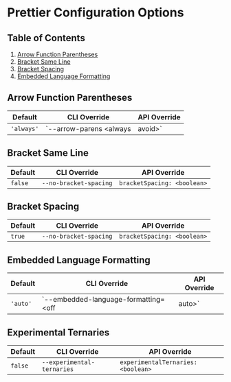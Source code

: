 # Prettier Configuration Options

## Table of Contents
1. [Arrow Function Parentheses](#arrow-function-parentheses)
2. [Bracket Same Line](#bracket-same-line)
3. [Bracket Spacing](#bracket-spacing)
4. [Embedded Language Formatting](#embedded-language-formatting)

## Arrow Function Parentheses

| **Default** | **CLI Override**                | **API Override**                |
| ----------- | ------------------------------- | ------------------------------- |
| `'always'`  | `--arrow-parens <always|avoid>` | `arrowParens: '<always|avoid>'` |

## Bracket Same Line

| **Default** | **CLI Override**       | **API Override**            |
| ----------- | ---------------------- | --------------------------- |
| `false`     | `--no-bracket-spacing` | `bracketSpacing: <boolean>` |

## Bracket Spacing

| **Default** | **CLI Override**       | **API Override**            |
| ----------- | ---------------------- | --------------------------- |
| `true`      | `--no-bracket-spacing` | `bracketSpacing: <boolean>` |

## Embedded Language Formatting

| **Default** | **CLI Override**                            | **API Override**                           |
| ------------| ------------------------------------------- | ------------------------------------------ |
| `'auto'`    | `--embedded-language-formatting=<off|auto>` | `embeddedLanguageFormatting: '<off|auto'` |

## Experimental Ternaries

| **Default** | **CLI Override**           | **API Override**                   |
| ------------| -------------------------- | ---------------------------------- |
| `false`     | `--experimental-ternaries` | `experimentalTernaries: <boolean>` |
